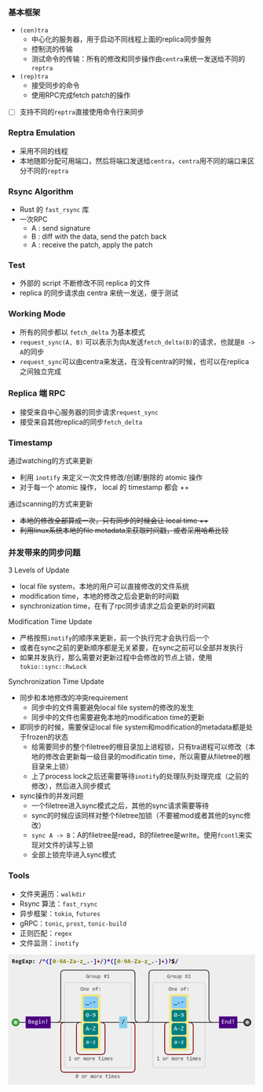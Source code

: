 ### 基本框架

- `(cen)tra`
  - 中心化的服务器，用于启动不同线程上面的replica同步服务
  - 控制流的传输
  - 测试命令的传输：所有的修改和同步操作由`centra`来统一发送给不同的`reptra`
- `(rep)tra`
  - 接受同步的命令
  - 使用RPC完成fetch patch的操作
- [ ] 支持不同的`reptra`直接使用命令行来同步

### Reptra Emulation

- 采用不同的线程
- 本地随即分配可用端口，然后将端口发送给`centra`，`centra`用不同的端口来区分不同的`reptra`

###  Rsync Algorithm

- Rust 的 `fast_rsync` 库
- 一次RPC
  - A : send signature
  - B : diff with the data, send the patch back
  - A : receive the patch, apply the patch

### Test

- 外部的 script 不断修改不同 replica 的文件
- replica 的同步请求由 centra 来统一发送，便于测试

### Working Mode

- 所有的同步都以 `fetch_delta` 为基本模式
- `request_sync(A, B)` 可以表示为向`A`发送`fetch_delta(B)`的请求，也就是`B -> A`的同步
- `request_sync`可以由centra来发送，在没有centra的时候，也可以在replica之间独立完成

### Replica 端 RPC

- 接受来自中心服务器的同步请求`request_sync`
- 接受来自其他replica的同步`fetch_delta`

### Timestamp

通过watching的方式来更新

- 利用 `inotify` 来定义一次文件修改/创建/删除的 atomic 操作
- 对于每一个 atomic 操作， local 的 timestamp 都会 ++

通过scanning的方式来更新

- ~~本地的修改全部算成一次，只有同步的时候会让 local time ++~~
- ~~利用linux系统本地的file metadata来获取时间戳，或者采用哈希比较~~

### 并发带来的同步问题

3 Levels of Update

- local file system，本地的用户可以直接修改的文件系统
- modification time，本地的修改之后会更新的时间戳
- synchronization time，在有了rpc同步请求之后会更新的时间戳

Modification Time Update

- 严格按照`inotify`的顺序来更新，前一个执行完才会执行后一个
- 或者在sync之前的更新顺序都是无关紧要，在sync之前可以全部并发执行
- 如果并发执行，那么需要对更新过程中会修改的节点上锁，使用`tokio::sync::RwLock`

Synchronization Time Update

- 同步和本地修改的冲突requirement
  - 同步中的文件需要避免local file system的修改的发生
  - 同步中的文件也需要避免本地的modification time的更新
- 即同步的时候，需要保证local file system和modification的metadata都是处于frozen的状态
  - 给需要同步的整个filetree的根目录加上进程锁，只有tra进程可以修改（本地的修改会更新每一级目录的modificatin time，所以需要从filetree的根目录来上锁）
  - 上了process lock之后还需要等待`inotify`的处理队列处理完成（之前的修改），然后进入同步模式
- sync操作的并发问题
  - 一个filetree进入sync模式之后，其他的sync请求需要等待
  - sync的时候应该同样对整个filetree加锁（不要被mod或者其他的sync修改）
  - `sync A -> B`：A的filetree是read，B的filetree是write。使用`fcontl`来实现对文件的读写上锁
  - 全部上锁完毕进入sync模式

### Tools

- 文件夹遍历：`walkdir`
- Rsync 算法：`fast_rsync`
- 异步框架：`tokio`, `futures`
- gRPC：`tonic`, `prost`, `tonic-build`
- 正则匹配：`regex`
- 文件监测：`inotify`

<img src="assets/path-checker.png" alt="relative-path" style="zoom:67%;" />
